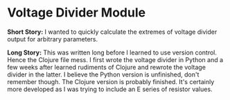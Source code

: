 # Voltage Divider Module

**Short Story:**
  I wanted to quickly calculate the extremes of voltage divider output for arbitrary parameters.

**Long Story:**
  This was written long before I learned to use version control. Hence the Clojure file mess. I first wrote the voltage divider in Python and a few weeks after learned rudiments of Clojure and rewrote the voltage divider in the latter. I believe the Python version is unfinished, don't remember though. The Clojure version is probably finished. It's certainly more developed as I was trying to include an E series of resistor values.
